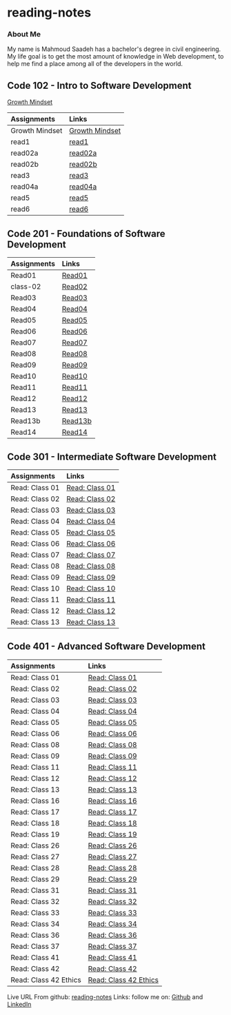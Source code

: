 # reading-notes

### About Me

My name is Mahmoud Saadeh has a bachelor's degree in civil engineering.
My life goal is to get the most amount of knowledge in Web development, to help me find a place among all of the developers in the world.

## Code 102 - Intro to Software Development

[Growth Mindset](102/Growth-Mindset.md)

| Assignments    | Links                                   |
| :------------- | :-------------------------------------- |
| Growth Mindset | [Growth Mindset](102/Growth-Mindset.md) |
| read1          | [read1](102/read1.md)                   |
| read02a        | [read02a](102/read02a.md)               |
| read02b        | [read02b](102/read02b.md)               |
| read3          | [read3](102/read3.md)                   |
| read04a        | [read04a](102/read04a.md)               |
| read5          | [read5](102/read5.md)                   |
| read6          | [read6](102/read6.md)                   |

## Code 201 - Foundations of Software Development

| Assignments | Links                     |
| :---------- | :------------------------ |
| Read01      | [Read01](201/Read01.md)   |
| class-02    | [Read02](201/class-02.md) |
| Read03      | [Read03](201/Read03.md)   |
| Read04      | [Read04](201/Read04.md)   |
| Read05      | [Read05](201/Read05.md)   |
| Read06      | [Read06](201/Read06.md)   |
| Read07      | [Read07](201/Read07.md)   |
| Read08      | [Read08](201/Read08.md)   |
| Read09      | [Read09](201/Read09.md)   |
| Read10      | [Read10](201/Read10.md)   |
| Read11      | [Read11](201/Read11.md)   |
| Read12      | [Read12](201/Read12.md)   |
| Read13      | [Read13](201/Read13.md)   |
| Read13b     | [Read13b](201/Read13b.md) |
| Read14      | [Read14](201/Read14.md)   |

## Code 301 - Intermediate Software Development

| Assignments    | Links                                |
| :------------- | :----------------------------------- |
| Read: Class 01 | [Read: Class 01](301/ReadClass01.md) |
| Read: Class 02 | [Read: Class 02](301/ReadClass02.md) |
| Read: Class 03 | [Read: Class 03](301/ReadClass03.md) |
| Read: Class 04 | [Read: Class 04](301/ReadClass04.md) |
| Read: Class 05 | [Read: Class 05](301/ReadClass05.md) |
| Read: Class 06 | [Read: Class 06](301/ReadClass06.md) |
| Read: Class 07 | [Read: Class 07](301/ReadClass07.md) |
| Read: Class 08 | [Read: Class 08](301/ReadClass08.md) |
| Read: Class 09 | [Read: Class 09](301/ReadClass09.md) |
| Read: Class 10 | [Read: Class 10](301/ReadClass10.md) |
| Read: Class 11 | [Read: Class 11](301/ReadClass11.md) |
| Read: Class 12 | [Read: Class 12](301/ReadClass12.md) |
| Read: Class 13 | [Read: Class 13](301/ReadClass13.md) |

## Code 401 - Advanced Software Development

| Assignments           | Links                                             |
| :-------------------- | :------------------------------------------------ |
| Read: Class 01        | [Read: Class 01](401/ReadClass01.md)              |
| Read: Class 02        | [Read: Class 02](401/ReadClass02.md)              |
| Read: Class 03        | [Read: Class 03](401/ReadClass03.md)              |
| Read: Class 04        | [Read: Class 04](401/ReadClass04.md)              |
| Read: Class 05        | [Read: Class 05](401/ReadClass05.md)              |
| Read: Class 06        | [Read: Class 06](401/ReadClass06.md)              |
| Read: Class 08        | [Read: Class 08](401/ReadClass08.md)              |
| Read: Class 09        | [Read: Class 09](401/ReadClass09.md)              |
| Read: Class 11        | [Read: Class 11](401/ReadClass11.md)              |
| Read: Class 12        | [Read: Class 12](401/ReadClass12.md)              |
| Read: Class 13        | [Read: Class 13](401/ReadClass13.md)              |
| Read: Class 16        | [Read: Class 16](401/ReadClass16.md)              |
| Read: Class 17        | [Read: Class 17](401/ReadClass17.md)              |
| Read: Class 18        | [Read: Class 18](401/ReadClass18.md)              |
| Read: Class 19        | [Read: Class 19](401/ReadClass19.md)              |
| Read: Class 26        | [Read: Class 26](401/ReadClass26.md)              |
| Read: Class 27        | [Read: Class 27](401/ReadClass27.md)              |
| Read: Class 28        | [Read: Class 28](401/ReadClass28.md)              |
| Read: Class 29        | [Read: Class 29](401/ReadClass29.md)              |
| Read: Class 31        | [Read: Class 31](401/ReadClass31.md)              |
| Read: Class 32        | [Read: Class 32](401/ReadClass32.md)              |
| Read: Class 33        | [Read: Class 33](401/ReadClass33.md)              |
| Read: Class 34        | [Read: Class 34](401/ReadClass34.md)              |
| Read: Class 36        | [Read: Class 36](401/ReadClass36.md)              |
| Read: Class 37        | [Read: Class 37](401/ReadClass37.md)              |
| Read: Class 41        | [Read: Class 41](401/ReadClass41.md)              |
| Read: Class 42        | [Read: Class 42](401/ReadClass42.md)              |
| Read: Class 42 Ethics | [Read: Class 42 Ethics](401/ReadClassEthics42.md) |

Live URL From github: [reading-notes](https://mahmoud-saadeh.github.io/reading-notes/)
Links: follow me on: [Github](https://github.com/Mahmoud-Saadeh) and [LinkedIn](https://www.linkedin.com/in/mahmoud-saadeh/)
